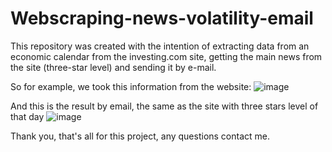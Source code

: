 # Webscraping-news-volatility-email

This repository was created with the intention of extracting data from an economic calendar from the investing.com site, getting the main news from the site (three-star level) and sending it by e-mail.

So for example, we took this information from the website:
![image](https://user-images.githubusercontent.com/43189736/188256558-6cb25186-b5c1-4a44-9a12-a10bb98a26e4.png)

And this is the result by email, the same as the site with three stars level of that day
![image](https://user-images.githubusercontent.com/43189736/188256570-c47ff3d8-c180-48e7-bf68-57a03e0daf9b.png)

Thank you, that's all for this project, any questions contact me.
